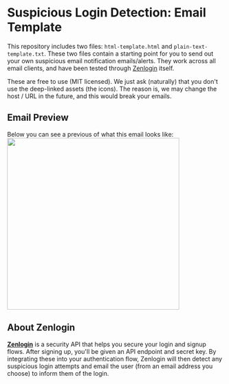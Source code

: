 # Suspicious Login Detection: Email Template
This repository includes two files: `html-template.html` and `plain-text-template.txt`. These two files contain a starting point for you to send out your own suspicious email notification emails/alerts. They work across all email clients, and have been tested through [Zenlogin](https://zenlogin.co/?gh) itself.

These are free to use (MIT licensed). We just ask (naturally) that you don't use the deep-linked assets (the icons). The reason is, we may change the host / URL in the future, and this would break your emails.

## Email Preview
Below you can see a previous of what this email looks like:  
<img src="https://github.com/zenlogin/suspicious-login-detection-email-template/assets/612938/a0708f4f-d630-4d20-b180-8995dbb70d4e" width="400" />

## About Zenlogin
**[Zenlogin](https://zenlogin.co/)** is a security API that helps you secure your login and signup flows. After signing up, you'll be given an API endpoint and secret key. By integrating these into your authentication flow, Zenlogin will then detect any suspicious login attempts and email the user (from an email address you choose) to inform them of the login.
